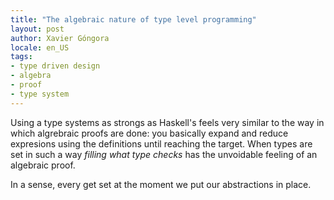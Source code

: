 ```yaml
---
title: "The algebraic nature of type level programming"
layout: post
author: Xavier Góngora
locale: en_US
tags:
- type driven design
- algebra
- proof
- type system
---
```

Using a type systems as strongs as Haskell's feels very similar to the way
in which algrebraic proofs are done: you basically expand and reduce expresions
using the definitions until reaching the target. When types are set in such a way
_filling what type checks_ has the unvoidable feeling of an algebraic proof.

In a sense, every get set at the moment we put our abstractions in place.
